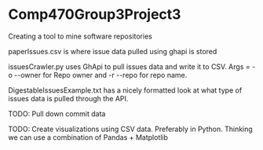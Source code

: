 # Comp470Group3Project3
 Creating a tool to mine software repositories

paperIssues.csv is where issue data pulled using ghapi is stored

issuesCrawler.py uses GhApi to pull issues data and write it to CSV. Args = -o --owner for Repo owner and -r --repo for repo name. 

DigestableIssuesExample.txt has a nicely formatted look at what type of issues data is pulled through the API.

TODO: Pull down commit data

TODO: Create visualizations using CSV data. Preferably in Python. Thinking we can use a combination of Pandas + Matplotlib

